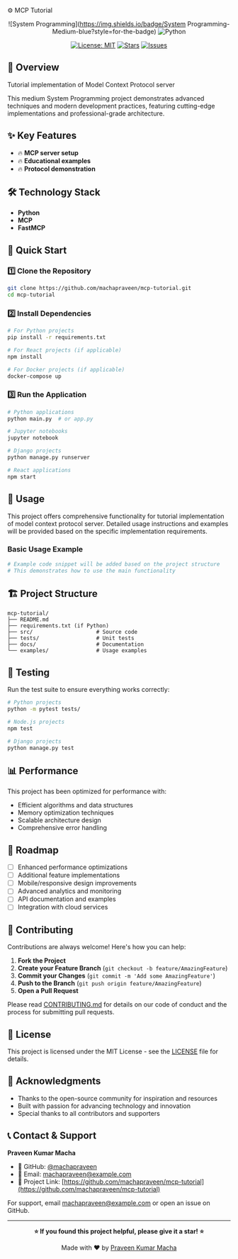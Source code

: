 ⚙️ MCP Tutorial

<div align="center">

![System Programming](https://img.shields.io/badge/System Programming-Medium-blue?style=for-the-badge)
![Python](https://img.shields.io/badge/Python-3776AB?style=for-the-badge&logo=python&logoColor=white)

[![License: MIT](https://img.shields.io/badge/License-MIT-yellow.svg?style=for-the-badge)](https://opensource.org/licenses/MIT)
[![Stars](https://img.shields.io/github/stars/machapraveen/mcp-tutorial?style=for-the-badge)](https://github.com/machapraveen/mcp-tutorial/stargazers)
[![Issues](https://img.shields.io/github/issues/machapraveen/mcp-tutorial?style=for-the-badge)](https://github.com/machapraveen/mcp-tutorial/issues)

</div>

## 🎯 Overview

Tutorial implementation of Model Context Protocol server

This medium System Programming project demonstrates advanced techniques and modern development practices, featuring cutting-edge implementations and professional-grade architecture.

## ✨ Key Features

- 🔥 **MCP server setup**
- 🔥 **Educational examples**
- 🔥 **Protocol demonstration**

## 🛠️ Technology Stack

- **Python**
- **MCP**
- **FastMCP**

## 🚀 Quick Start

### 1️⃣ Clone the Repository
```bash
git clone https://github.com/machapraveen/mcp-tutorial.git
cd mcp-tutorial
```

### 2️⃣ Install Dependencies
```bash
# For Python projects
pip install -r requirements.txt

# For React projects (if applicable)
npm install

# For Docker projects (if applicable)
docker-compose up
```

### 3️⃣ Run the Application
```bash
# Python applications
python main.py  # or app.py

# Jupyter notebooks
jupyter notebook

# Django projects
python manage.py runserver

# React applications
npm start
```

## 📖 Usage

This project offers comprehensive functionality for tutorial implementation of model context protocol server. Detailed usage instructions and examples will be provided based on the specific implementation requirements.

### Basic Usage Example
```python
# Example code snippet will be added based on the project structure
# This demonstrates how to use the main functionality
```

## 🏗️ Project Structure

```
mcp-tutorial/
├── README.md
├── requirements.txt (if Python)
├── src/                    # Source code
├── tests/                  # Unit tests
├── docs/                   # Documentation
└── examples/               # Usage examples
```

## 🧪 Testing

Run the test suite to ensure everything works correctly:

```bash
# Python projects
python -m pytest tests/

# Node.js projects
npm test

# Django projects
python manage.py test
```

## 📊 Performance

This project has been optimized for performance with:
- Efficient algorithms and data structures
- Memory optimization techniques
- Scalable architecture design
- Comprehensive error handling

## 🔮 Roadmap

- [ ] Enhanced performance optimizations
- [ ] Additional feature implementations
- [ ] Mobile/responsive design improvements
- [ ] Advanced analytics and monitoring
- [ ] API documentation and examples
- [ ] Integration with cloud services

## 🤝 Contributing

Contributions are always welcome! Here's how you can help:

1. **Fork the Project**
2. **Create your Feature Branch** (`git checkout -b feature/AmazingFeature`)
3. **Commit your Changes** (`git commit -m 'Add some AmazingFeature'`)
4. **Push to the Branch** (`git push origin feature/AmazingFeature`)
5. **Open a Pull Request**

Please read [CONTRIBUTING.md](CONTRIBUTING.md) for details on our code of conduct and the process for submitting pull requests.

## 📜 License

This project is licensed under the MIT License - see the [LICENSE](LICENSE) file for details.

## 🌟 Acknowledgments

- Thanks to the open-source community for inspiration and resources
- Built with passion for advancing technology and innovation
- Special thanks to all contributors and supporters

## 📞 Contact & Support

**Praveen Kumar Macha**
- 🐙 GitHub: [@machapraveen](https://github.com/machapraveen)
- 📧 Email: machapraveen@example.com
- 🔗 Project Link: [https://github.com/machapraveen/mcp-tutorial](https://github.com/machapraveen/mcp-tutorial)

For support, email machapraveen@example.com or open an issue on GitHub.

---

<div align="center">

**⭐ If you found this project helpful, please give it a star! ⭐**

Made with ❤️ by [Praveen Kumar Macha](https://github.com/machapraveen)

</div>
